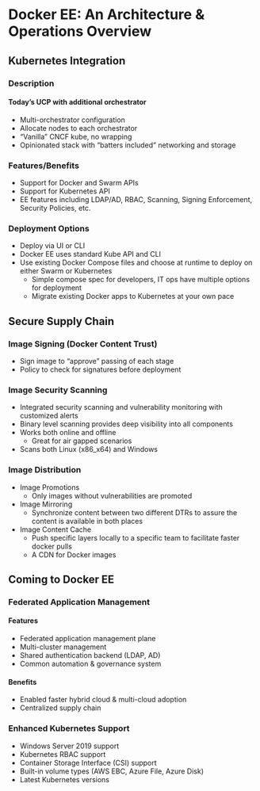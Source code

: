 # Docker EE: An Architecture & Operations Overview
## Kubernetes Integration
### Description
#### Today’s UCP with additional orchestrator
  * Multi-orchestrator configuration
  * Allocate nodes to each orchestrator
  * “Vanilla” CNCF kube, no wrapping
  * Opinionated stack with “batters included” networking and storage
### Features/Benefits
  * Support for Docker and Swarm APIs
  * Support for Kubernetes API
  * EE features including LDAP/AD, RBAC, Scanning, Signing Enforcement, Security Policies, etc.
### Deployment Options
  * Deploy via UI or CLI
  * Docker EE uses standard Kube API and CLI
  * Use existing Docker Compose files and choose at runtime to deploy on either Swarm or Kubernetes
    * Simple compose spec for developers, IT ops have multiple options for deployment
    * Migrate existing Docker apps to Kubernetes at your own pace

## Secure Supply Chain
### Image Signing (Docker Content Trust)
  * Sign image to “approve” passing of each stage
  * Policy to check for signatures before deployment
### Image Security Scanning
  * Integrated security scanning and vulnerability monitoring with customized alerts
  * Binary level scanning provides deep visibility into all components
  * Works both online and offline
    * Great for air gapped scenarios
  * Scans both Linux (x86_x64) and Windows
### Image Distribution
  * Image Promotions
    * Only images without vulnerabilities are promoted
  * Image Mirroring
    * Synchronize content between two different DTRs to assure the content is available in both places
  * Image Content Cache
    * Push specific layers locally to a specific team to facilitate faster docker pulls
    * A CDN for Docker images

## Coming to Docker EE
### Federated Application Management
#### Features
  * Federated application management plane
  * Multi-cluster management
  * Shared authentication backend (LDAP, AD)
  * Common automation & governance system
#### Benefits
  * Enabled faster hybrid cloud & multi-cloud adoption
  * Centralized supply chain
### Enhanced Kubernetes Support
  * Windows Server 2019 support
  * Kubernetes RBAC support
  * Container Storage Interface (CSI) support
  * Built-in volume types (AWS EBC, Azure File, Azure Disk)
  * Latest Kubernetes versions
  
